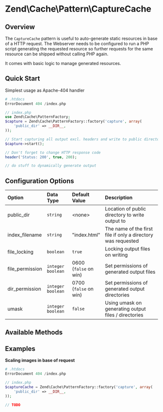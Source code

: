 # Zend\\Cache\\Pattern\\CaptureCache

## Overview

The `CaptureCache` pattern is useful to auto-generate static resources in base of a HTTP request.
The Webserver needs to be configured to run a PHP script generating the requested resource so
further requests for the same resource can be shipped without calling PHP again.

It comes with basic logic to manage generated resources.

## Quick Start

Simplest usage as Apache-404 handler

```php
# .htdocs
ErrorDocument 404 /index.php
```

```php
// index.php
use Zend\Cache\PatternFactory;
$capture = Zend\Cache\PatternFactory::factory('capture', array(
    'public_dir' => __DIR__,
));

// Start capturing all output excl. headers and write to public directory
$capture->start();

// Don't forget to change HTTP response code
header('Status: 200', true, 200);

// do stuff to dynamically generate output
```

## Configuration Options

<table>
<colgroup>
<col width="14%" />
<col width="18%" />
<col width="18%" />
<col width="48%" />
</colgroup>
<thead>
<tr class="header">
<th align="left">Option</th>
<th align="left">Data Type</th>
<th align="left">Default Value</th>
<th align="left">Description</th>
</tr>
</thead>
<tbody>
<tr class="odd">
<td align="left">public_dir</td>
<td align="left"><code>string</code></td>
<td align="left">&lt;none&gt;</td>
<td align="left">Location of public directory to write output to</td>
</tr>
<tr class="even">
<td align="left">index_filename</td>
<td align="left"><code>string</code></td>
<td align="left">&quot;index.html&quot;</td>
<td align="left">The name of the first file if only a directory was requested</td>
</tr>
<tr class="odd">
<td align="left">file_locking</td>
<td align="left"><code>boolean</code></td>
<td align="left"><code>true</code></td>
<td align="left">Locking output files on writing</td>
</tr>
<tr class="even">
<td align="left">file_permission</td>
<td align="left"><code>integer</code> <code>boolean</code></td>
<td align="left">0600 (<code>false</code> on win)</td>
<td align="left">Set permissions of generated output files</td>
</tr>
<tr class="odd">
<td align="left">dir_permission</td>
<td align="left"><code>integer</code> <code>boolean</code></td>
<td align="left">0700 (<code>false</code> on win)</td>
<td align="left">Set permissions of generated output directories</td>
</tr>
<tr class="even">
<td align="left">umask</td>
<td align="left"><code>integer</code> <code>boolean</code></td>
<td align="left"><code>false</code></td>
<td align="left">Using umask on generating output files / directories</td>
</tr>
</tbody>
</table>

## Available Methods

## Examples

**Scaling images in base of request**

```php
# .htdocs
ErrorDocument 404 /index.php
```

```php
// index.php
$captureCache = Zend\Cache\PatternFactory::factory('capture', array(
    'public_dir' => __DIR__,
));

// TODO
```
